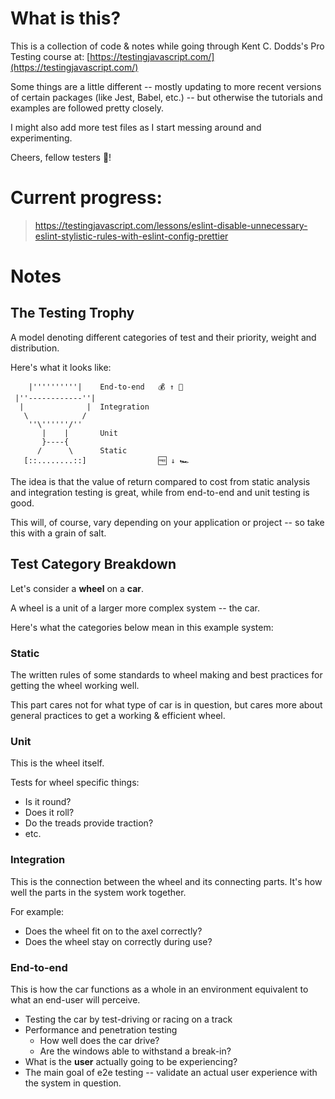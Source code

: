 # What is this?

This is a collection of code & notes while going through Kent C. Dodds's Pro Testing course at: [https://testingjavascript.com/](https://testingjavascript.com/)

Some things are a little different -- mostly updating to more recent versions of certain packages (like Jest, Babel, etc.) -- but otherwise the tutorials and examples are followed pretty closely.

I might also add more test files as I start messing around and experimenting.

Cheers, fellow testers 🍻!

# Current progress:

> https://testingjavascript.com/lessons/eslint-disable-unnecessary-eslint-stylistic-rules-with-eslint-config-prettier


# Notes

## The Testing Trophy

A model denoting different categories of test and their priority, weight and distribution.

Here's what it looks like:

```ascii
    |''''''''''|    End-to-end   💰 ↑ 🐢
 |''------------''|
  |              |  Integration
   \            /
    ''\''''''/''
       |    |       Unit
       }----{
      /      \      Static
   [::........::]                🆓 ↓ 🏎
```

The idea is that the value of return compared to cost from static analysis and integration testing is great, while from end-to-end and unit testing is good.

This will, of course, vary depending on your application or project -- so take this with a grain of salt.

## Test Category Breakdown

Let's consider a **wheel** on a **car**. 

A wheel is a unit of a larger more complex system -- the car.

Here's what the categories below mean in this example system:

### Static

The written rules of some standards to wheel making and best practices for getting the wheel working well.

This part cares not for what type of car is in question, but cares more about general practices to get a working & efficient wheel.

### Unit

This is the wheel itself.

Tests for wheel specific things:

* Is it round?
* Does it roll?
* Do the treads provide traction?
* etc.

### Integration

This is the connection between the wheel and its connecting parts. It's how well the parts in the system work together.

For example:

* Does the wheel fit on to the axel correctly?
* Does the wheel stay on correctly during use?

### End-to-end

This is how the car functions as a whole in an environment equivalent to what an end-user will perceive.

* Testing the car by test-driving or racing on a track
* Performance and penetration testing
  * How well does the car drive?
  * Are the windows able to withstand a break-in?
* What is the **user** actually going to be experiencing?
* The main goal of e2e testing -- validate an actual user experience with the system in question.
